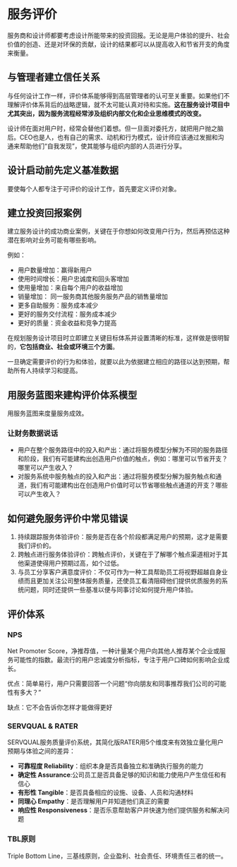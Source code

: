 # 服务评价

服务商和设计师都要考虑设计所能带来的投资回报。无论是用户体验的提升、社会价值的创造、还是对环保的贡献，设计的结果都可以从提高收入和节省开支的角度来衡量。

## 与管理者建立信任关系

与任何设计工作一样，评价体系能够得到高层管理者的认可至关重要。如果他们不理解评价体系背后的战略逻辑，就不太可能认真对待和实施。**这在服务设计项目中尤其突出，因为服务流程经常涉及组织内部文化和企业思维模式的改变。**

设计师在面对用户时，经常会替他们着想。但一旦面对委托方，就把用户抛之脑后。CEO也是人，也有自己的需求、动机和行为模式，设计师应该通过发掘和沟通来帮助他们“自我发现”，使其能够与组织内部的人员进行分享。

## 设计启动前先定义基准数据

要使每个人都专注于可评价的设计工作，首先要定义评价对象。

## 建立投资回报案例

建立服务设计的成功商业案例，关键在于你想如何改变用户行为，然后再预估这种潜在影响对业务可能有哪些影响。

例如：

- 用户数量增加：赢得新用户
- 使用时间增长：用户忠诚度和回头客增加
- 使用量增加：来自每个用户的收益增加
- 销量增加： 同一服务商其他服务服务产品的销售量增加
- 更多自助服务：服务成本减少
- 更好的服务交付流程：服务成本减少
- 更好的质量：资金收益和竞争力提高

在规划服务设计项目时立即建立关键目标体系并设置清晰的标准，这样做是很明智的，**它包括商业、社会或环境三个方面**。

一旦确定需要评价的行为和体验，就要以此为依据建立相应的路径以达到预期，帮助所有人持续学习和提高。

## 用服务蓝图来建构评价体系模型

用服务蓝图来度量服务成效。

### 让财务数据说话

- 用户在整个服务路径中的投入和产出：通过将服务模型分解为不同的服务路径和阶段，我们有可能建构出创造用户价值的触点，例如：哪里可以节省开支？哪里可以产生收入？
- 对服务系统中服务触点的投入和产出：通过将服务模型分解为服务触点和通道，我们有可能建构出在创造用户价值时可以节省哪些触点通道的开支？哪些可以产生收入？

## 如何避免服务评价中常见错误

1. 持续跟踪服务体验评价：服务是否在各个阶段都满足用户的预期，这才是需要我们评价的。
2. 跨触点进行服务体验评价：跨触点评价，关键在于了解哪个触点渠道相对于其他渠道使得用户预期过高，如个过低。
3. 与员工分享客户满意度评价：不仅可作为一种工具帮助员工将视野超越自身业绩而且更加关注公司整体服务质量，还使员工看清阻碍他们提供优质服务的系统问题，同时还提供一些基准以便与同事讨论如何提升用户体验。

## 评价体系

### NPS

Net Promoter Score，净推荐值，一种计量某个用户向其他人推荐某个企业或服务可能性的指数。最流行的用户忠诚度分析指标，专注于用户口碑如何影响企业成长。

优点：简单易行，用户只需要回答一个问题“你向朋友和同事推荐我们公司的可能性有多大？”

缺点：它不会告诉你怎样才能做得更好

### SERVQUAL & RATER

SERVQUAL服务质量评价系统，其简化版RATER用5个维度来有效独立量化用户预期与体验之间的差异：

- **可靠程度 Reliability**：组织本身是否具备独立和准确执行服务的能力
- **确定性 Assurance**:公司员工是否具备足够的知识和能力使用户产生信任和有信心
- **有形性 Tangible**：是否具备相应的设施、设备、人员和沟通材料
- **同理心 Empathy**：是否理解用户并知道他们真正的需要
- **响应性 Responsiveness**：是否乐意帮助客户并快速为他们提供服务和解决问题

### TBL原则

Triple Bottom Line，三基线原则，企业盈利、社会责任、环境责任三者的统一。

